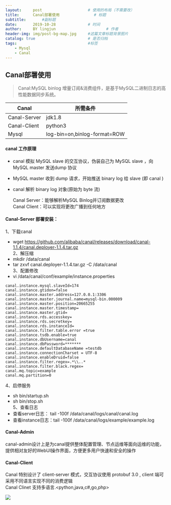 ```yaml
---
layout:     post   				    # 使用的布局（不需要改）
title:      Canal部署使用 				# 标题 
subtitle:       #副标题
date:       2019-10-28 				# 时间
author:     BY lingjun						# 作者
header-img: img/post-bg-map.jpg 	#这篇文章标题背景图片
catalog: true 						# 是否归档
tags:								#标签
    - Mysql
    - Canal
---
```


## Canal部署使用
> Canal:MySQL binlog 增量订阅&消费组件，是基于MySQL二进制日志的高性能数据同步系统。

| Canal|所需条件|
|--|--|
|Canal-Server|jdk1.8|
|Canal-Client|python3|
|Mysql|log-bin=on,binlog-format=ROW|

#### canal 工作原理
- canal 模拟 MySQL slave 的交互协议，伪装自己为 MySQL slave ，向 MySQL master 发送dump 协议
- MySQL master 收到 dump 请求，开始推送 binary log 给 slave (即 canal )
- canal 解析 binary log 对象(原始为 byte 流)
  
  Canal Server：能够解析MySQL Binlog并订阅数据更改  
  Canal Client：可以实现将更改广播到任何地方

#### Canal-Server 部署安装：
1、下载canal  
- wget https://github.com/alibaba/canal/releases/download/canal-1.1.4/canal.deployer-1.1.4.tar.gz  
2、解压缩  
- mkdir /data/canal
- tar zxvf canal.deployer-1.1.4.tar.gz -C /data/canal  
3、配置修改  
- vi /data/canal/conf/example/instance.properties
```
canal.instance.mysql.slaveId=174
canal.instance.gtidon=false
canal.instance.master.address=127.0.0.1:3306
canal.instance.master.journal.name=mysql-bin.000009
canal.instance.master.position=20665255
canal.instance.master.timestamp=
canal.instance.master.gtid=
canal.instance.rds.accesskey=
canal.instance.rds.secretkey=
canal.instance.rds.instanceId=
canal.instance.filter.table.error =true
canal.instance.tsdb.enable=true
canal.instance.dbUsername=canal
canal.instance.dbPassword=*******
canal.instance.defaultDatabaseName =testdb
canal.instance.connectionCharset = UTF-8
canal.instance.enableDruid=false
canal.instance.filter.regex=.*\\..*
canal.instance.filter.black.regex=
canal.mq.topic=example
canal.mq.partition=0
```  
4、启停服务  
- sh bin/startup.sh
- sh bin/stop.sh  
5、查看日志  
- 查看server日志： tail -100f /data/canal/logs/canal/canal.log
- 查看instance日志：tail -100f /data/canal/logs/example/example.log

#### Canal-Admin
canal-admin设计上是为canal提供整体配置管理、节点运维等面向运维的功能，提供相对友好的WebUI操作界面，方便更多用户快速和安全的操作

#### Canal-Client
Canal 特别设计了 client-server 模式，交互协议使用 protobuf 3.0 , client 端可采用不同语言实现不同的消费逻辑  
Canal Clinet 支持多语言.<python,java,c#,go,php>

![](https://i.loli.net/2019/10/28/FqB8anE67ZUmACj.jpg)